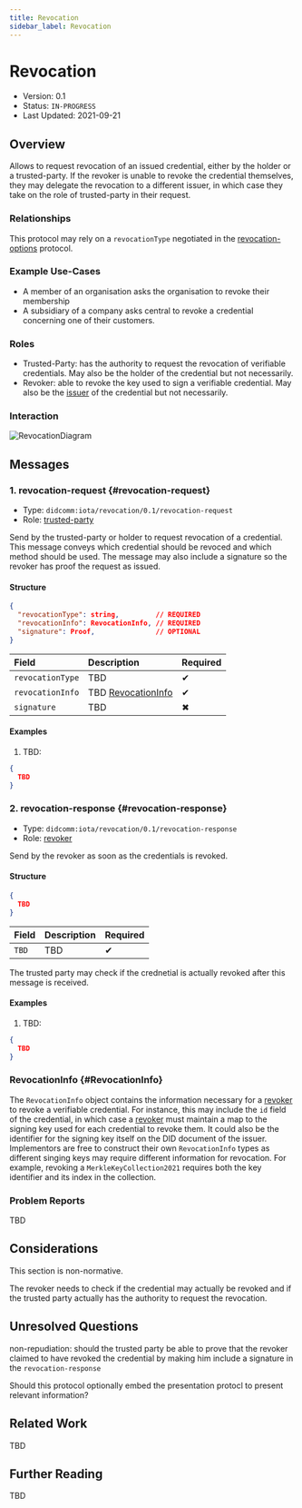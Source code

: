 ```yaml
---
title: Revocation
sidebar_label: Revocation
---
```


# Revocation

- Version: 0.1
- Status: `IN-PROGRESS`
- Last Updated: 2021-09-21

## Overview
Allows to request revocation of an issued credential, either by the holder or a trusted-party. If the revoker is unable to revoke the credential themselves, they may delegate the revocation to a different issuer, in which case they take on the role of trusted-party in their request.

### Relationships
This protocol may rely on a `revocationType` negotiated in the [revocation-options](./revocation-options) protocol.
<!-- [revocation-options](./revocation-o) protocol. -->

### Example Use-Cases
- A member of an organisation asks the organisation to revoke their membership
- A subsidiary of a company asks central to revoke a credential concerning one of their customers. 

### Roles
- Trusted-Party: has the authority to request the revocation of verifiable credentials. May also be the holder of the credential but not necessarily.
- Revoker: able to revoke the key used to sign a verifiable credential. May also be the [issuer](https://www.w3.org/TR/vc-data-model/#dfn-issuers) of the credential but not necessarily.

### Interaction

<div style={{textAlign: 'center'}}>

![RevocationDiagram](/img/didcomm/revocation.drawio.svg)

</div>


## Messages
### 1. revocation-request {#revocation-request}

- Type: `didcomm:iota/revocation/0.1/revocation-request`
- Role: [trusted-party](#roles)

Send by the trusted-party or holder to request revocation of a credential. This message conveys which credential should be revoced and which method should be used. The message may also include a signature so the revoker has proof the request as issued. 

#### Structure
```json
{
  "revocationType": string,         // REQUIRED
  "revocationInfo": RevocationInfo, // REQUIRED
  "signature": Proof,               // OPTIONAL
}
```

| Field | Description | Required |
| :--- | :--- | :--- |
| `revocationType` | TBD | ✔ |
| `revocationInfo` | TBD [RevocationInfo](#RevocationInfo) | ✔ |
| `signature` | TBD | ✖ |

#### Examples

1. TBD:

```json
{
  TBD
}
```

### 2. revocation-response {#revocation-response}

- Type: `didcomm:iota/revocation/0.1/revocation-response`
- Role: [revoker](#roles)

Send by the revoker as soon as the credentials is revoked.

#### Structure
```json
{
  TBD
}
```

| Field | Description | Required |
| :--- | :--- | :--- |
| `TBD` | TBD | ✔ |

The trusted party may check if the crednetial is actually revoked after this message is received.

#### Examples

1. TBD:

```json
{
  TBD
}
```

### RevocationInfo {#RevocationInfo}

The `RevocationInfo` object contains the information necessary for a [revoker](#roles) to revoke a verifiable credential. For instance, this may include the `id` field of the credential, in which case a [revoker](#roles) must maintain a map to the signing key used for each credential to revoke them. It could also be the identifier for the signing key itself on the DID document of the issuer. Implementors are free to construct their own `RevocationInfo` types as different singing keys may require different information for revocation. For example, revoking a `MerkleKeyCollection2021` requires both the key identifier and its index in the collection.

### Problem Reports

TBD


## Considerations

This section is non-normative.

The revoker needs to check if the credential may actually be revoked and if the trusted party actually has the authority to request the revocation.

## Unresolved Questions
non-repudiation: should the trusted party be able to prove that the revoker claimed to have revoked the credential by making him include a signature in the `revocation-response`

Should this protocol optionally embed the presentation protocl to present relevant information?
## Related Work

TBD

## Further Reading

TBD
